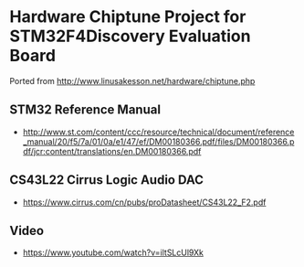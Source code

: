 # Hardware Chiptune Project for STM32F4Discovery Evaluation Board
Ported from http://www.linusakesson.net/hardware/chiptune.php

## STM32 Reference Manual
* http://www.st.com/content/ccc/resource/technical/document/reference_manual/20/f5/7a/01/0a/e1/47/ef/DM00180366.pdf/files/DM00180366.pdf/jcr:content/translations/en.DM00180366.pdf 

## CS43L22 Cirrus Logic Audio DAC
* https://www.cirrus.com/cn/pubs/proDatasheet/CS43L22_F2.pdf

## Video
* https://www.youtube.com/watch?v=iltSLcUl9Xk
